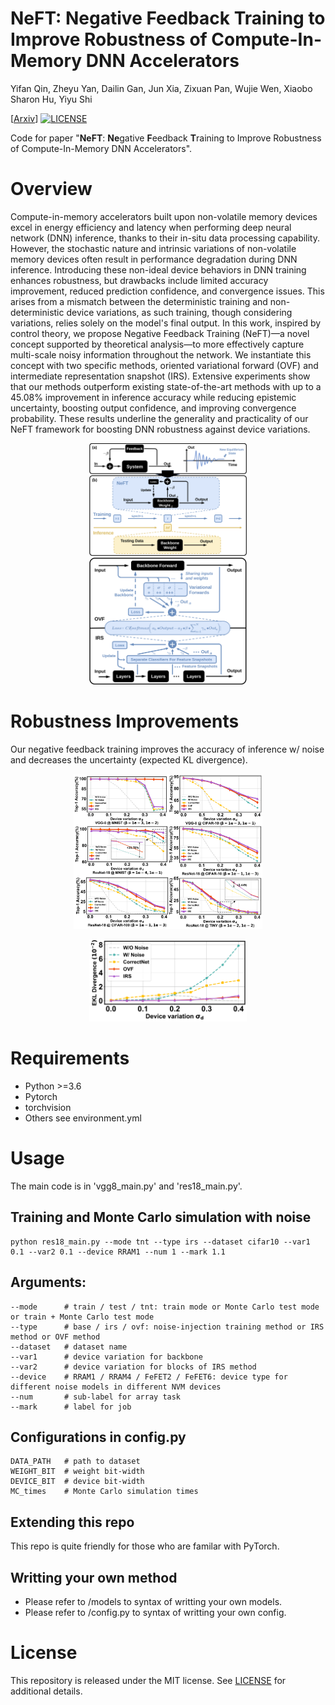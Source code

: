 # **NeFT**: **Ne**gative **F**eedback **T**raining to Improve Robustness of Compute-In-Memory DNN Accelerators
Yifan Qin, Zheyu Yan, Dailin Gan, Jun Xia, Zixuan Pan, Wujie Wen, Xiaobo Sharon Hu, Yiyu Shi

[[Arxiv](https://arxiv.org/abs/2305.14561)] [![LICENSE](https://img.shields.io/github/license/JoeyBling/hexo-theme-yilia-plus "LICENSE")](./LICENSE "LICENSE") 

Code for paper "**NeFT**: **Ne**gative **F**eedback **T**raining to Improve Robustness of Compute-In-Memory DNN Accelerators".

# Overview
Compute-in-memory accelerators built upon non-volatile memory devices excel in energy efficiency and latency when performing deep neural network (DNN) inference, thanks to their in-situ data processing capability. 
However, the stochastic nature and intrinsic variations of non-volatile memory devices often result in performance degradation during DNN inference.
Introducing these non-ideal device behaviors in DNN training enhances robustness, but drawbacks include limited accuracy improvement, reduced prediction confidence, and convergence issues. This arises from a mismatch between the deterministic training and non-deterministic device variations, as such training, though considering variations, relies solely on the model's final output.
In this work, inspired by control theory, we propose Negative Feedback Training (NeFT)—a novel concept supported by theoretical analysis—to more effectively capture multi-scale noisy information throughout the network. We instantiate this concept with two specific methods, oriented variational forward (OVF) and intermediate representation snapshot (IRS). Extensive experiments show that our methods outperform existing state-of-the-art methods with up to a 45.08% improvement in inference accuracy while reducing epistemic uncertainty, boosting output confidence, and improving convergence probability. These results underline the generality and practicality of our NeFT framework for boosting DNN robustness against device variations.

<div align="center">
<img src="figures/method.svg" width="50%">
</div>

<div align="center">
<img src="figures/two_instances.svg" width="50%">
</div>

# Robustness Improvements

Our negative feedback training improves the accuracy of inference w/ noise and decreases the uncertainty (expected KL divergence).

<p align="center">
  <img src="figures/accuracy.svg" alt="results" width="60%">
</p>

<p align="center">
  <img src="figures/EKL.svg" alt="EKL" width="50%">
</p>

# Requirements
- Python >=3.6   
- Pytorch
- torchvision
- Others see environment.yml

# Usage
The main code is in 'vgg8_main.py' and 'res18_main.py'.
## Training and Monte Carlo simulation with noise
```shell
python res18_main.py --mode tnt --type irs --dataset cifar10 --var1 0.1 --var2 0.1 --device RRAM1 --num 1 --mark 1.1
```

## Arguments:
```shell
--mode      # train / test / tnt: train mode or Monte Carlo test mode or train + Monte Carlo test mode
--type      # base / irs / ovf: noise-injection training method or IRS method or OVF method
--dataset   # dataset name
--var1      # device variation for backbone
--var2      # device variation for blocks of IRS method
--device    # RRAM1 / RRAM4 / FeFET2 / FeFET6: device type for different noise models in different NVM devices
--num       # sub-label for array task
--mark      # label for job
```

## Configurations in config.py
```shell
DATA_PATH   # path to dataset
WEIGHT_BIT  # weight bit-width
DEVICE_BIT  # device bit-width
MC_times    # Monte Carlo simulation times
```

## Extending this repo
This repo is quite friendly for those who are familar with PyTorch.

## Writting your own method
- Please refer to /models to syntax of writting your own models.
- Please refer to /config.py to syntax of writting your own config.

# License
This repository is released under the MIT license. See [LICENSE](LICENSE) for additional details.
